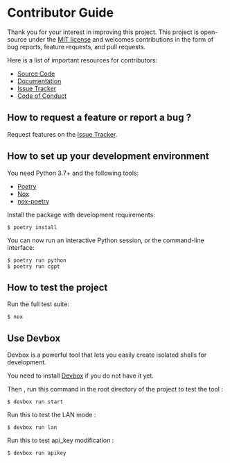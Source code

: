 # Contributor Guide

Thank you for your interest in improving this project.
This project is open-source under the [MIT license] and
welcomes contributions in the form of bug reports, feature requests, and pull requests.

Here is a list of important resources for contributors:

- [Source Code]
- [Documentation]
- [Issue Tracker]
- [Code of Conduct]

[mit license]: https://opensource.org/licenses/MIT
[source code]: https://github.com/ainayves/cgpt
[documentation]: https://cgpt.readthedocs.io/
[issue tracker]: https://github.com/ainayves/cgpt/issues

## How to request a feature or report a bug ?

Request features on the [Issue Tracker].

## How to set up your development environment

You need Python 3.7+ and the following tools:

- [Poetry]
- [Nox]
- [nox-poetry]

Install the package with development requirements:

```console
$ poetry install
```

You can now run an interactive Python session,
or the command-line interface:

```console
$ poetry run python
$ poetry run cgpt
```

[poetry]: https://python-poetry.org/
[nox]: https://nox.thea.codes/
[nox-poetry]: https://nox-poetry.readthedocs.io/

## How to test the project

Run the full test suite:

```console
$ nox
```
## Use Devbox 

Devbox is a powerful tool that lets you easily create isolated shells for development.

You need to install [Devbox](https://www.jetpack.io/devbox/docs/installing_devbox/) if you do not have it yet.

Then , run this command in the root directory of the project to test the tool :

```
$ devbox run start
```

Run this to test the LAN mode :

```
$ devbox run lan
```

Run this to test api_key modification :

```
$ devbox run apikey
```

[pull request]: https://github.com/ainayves/cgpt/pulls

<!-- github-only -->

[code of conduct]: CODE_OF_CONDUCT.md
